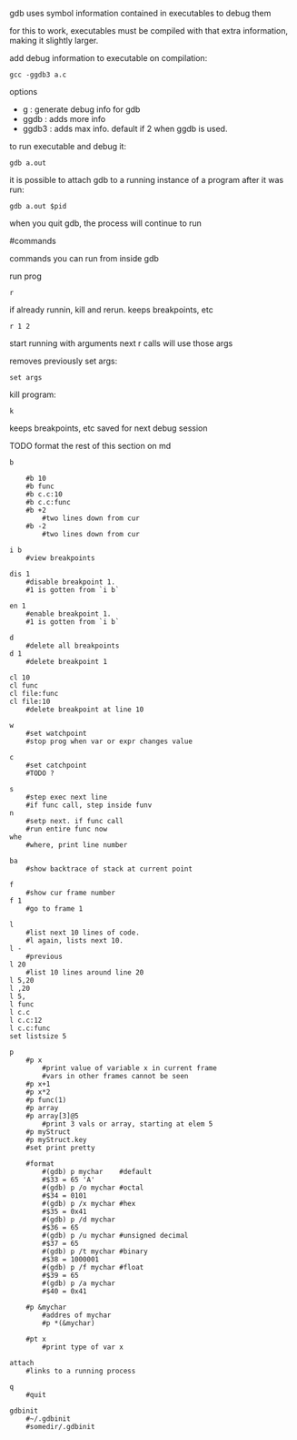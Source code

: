 gdb uses symbol information contained in executables to debug them

for this to work, executables must be compiled with that extra information,
making it slightly larger.

add debug information to executable on compilation:

    gcc -ggdb3 a.c

options

- g : generate debug info for gdb
- ggdb : adds more info
- ggdb3 : adds max info. default if 2 when ggdb is used.

to run executable and debug it:

    gdb a.out

it is possible to attach gdb to a running instance of a program
after it was run:

    gdb a.out $pid

when you quit gdb, the process will continue to run

#commands

commands you can run from inside gdb

run prog

    r

if already runnin, kill and rerun.
keeps breakpoints, etc

    r 1 2

start running with arguments
next r calls will use those args

removes previously set args:

    set args

kill program:

    k

keeps breakpoints, etc saved for next debug session

TODO format the rest of this section on md

    b

        #b 10
        #b func
        #b c.c:10
        #b c.c:func
        #b +2
            #two lines down from cur
        #b -2
            #two lines down from cur

    i b
        #view breakpoints

    dis 1
        #disable breakpoint 1.
        #1 is gotten from `i b`

    en 1
        #enable breakpoint 1.
        #1 is gotten from `i b`

    d
        #delete all breakpoints
    d 1
        #delete breakpoint 1

    cl 10
    cl func
    cl file:func
    cl file:10
        #delete breakpoint at line 10

    w
        #set watchpoint
        #stop prog when var or expr changes value

    c
        #set catchpoint
        #TODO ?

    s
        #step exec next line
        #if func call, step inside funv
    n
        #setp next. if func call
        #run entire func now
    whe
        #where, print line number

    ba
        #show backtrace of stack at current point

    f
        #show cur frame number
    f 1
        #go to frame 1

    l
        #list next 10 lines of code.
        #l again, lists next 10.
    l -
        #previous
    l 20
        #list 10 lines around line 20
    l 5,20
    l ,20
    l 5,
    l func
    l c.c
    l c.c:12
    l c.c:func
    set listsize 5

    p
        #p x
            #print value of variable x in current frame
            #vars in other frames cannot be seen
        #p x+1
        #p x*2
        #p func(1)
        #p array
        #p array[3]@5
            #print 3 vals or array, starting at elem 5
        #p myStruct
        #p myStruct.key
        #set print pretty

        #format
            #(gdb) p mychar    #default
            #$33 = 65 'A'
            #(gdb) p /o mychar #octal
            #$34 = 0101
            #(gdb) p /x mychar #hex
            #$35 = 0x41
            #(gdb) p /d mychar
            #$36 = 65
            #(gdb) p /u mychar #unsigned decimal
            #$37 = 65
            #(gdb) p /t mychar #binary
            #$38 = 1000001
            #(gdb) p /f mychar #float
            #$39 = 65
            #(gdb) p /a mychar
            #$40 = 0x41

        #p &mychar
            #addres of mychar
            #p *(&mychar)

        #pt x
            #print type of var x

    attach
        #links to a running process

    q
        #quit

    gdbinit
        #~/.gdbinit
        #somedir/.gdbinit
